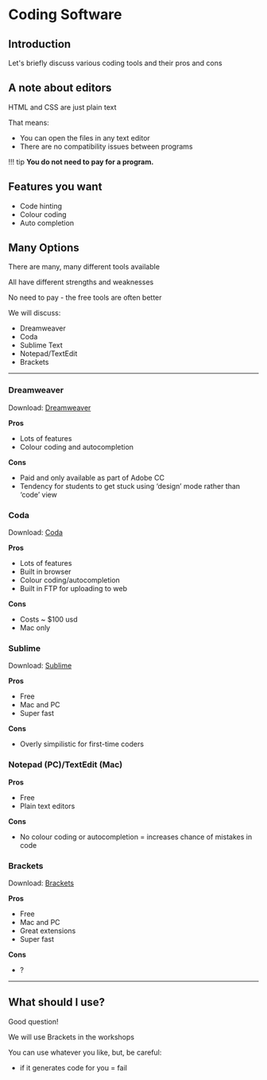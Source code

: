 # Coding Software




## Introduction

Let's briefly discuss various coding tools and their pros and cons



## A note about editors

HTML and CSS are just plain text

That means:  

- You can open the files in any text editor 
- There are no compatibility issues between programs


!!! tip
    **You do not need to pay for a program.**


## Features you want

- Code hinting
- Colour coding
- Auto completion



## Many Options

There are many, many different tools available

All have different strengths and weaknesses

No need to pay - the free tools are often better

We will discuss: 

- Dreamweaver
- Coda
- Sublime Text 
- Notepad/TextEdit
- Brackets 

<hr>





### Dreamweaver

Download: [Dreamweaver](https://www.adobe.com/au/products/dreamweaver.html) 

**Pros**

- Lots of features
- Colour coding and autocompletion

**Cons**

- Paid and only available as part of Adobe CC 
- Tendency for students to get stuck using ‘design’ mode rather than ‘code’ view



### Coda

Download: [Coda](https://panic.com/coda/)

**Pros**

- Lots of features
- Built in browser
- Colour coding/autocompletion
- Built in FTP for uploading to web


**Cons**
- Costs ~ $100 usd
- Mac only



### Sublime

Download: [Sublime](https://www.sublimetext.com/)

**Pros**

- Free
- Mac and PC
- Super fast

**Cons**

- Overly simpilistic for first-time coders



### Notepad (PC)/TextEdit (Mac)

**Pros**

- Free
- Plain text editors 

**Cons**

- No colour coding or autocompletion = increases chance of mistakes in code



### Brackets

Download: [Brackets](http://brackets.io)

**Pros**

- Free
- Mac and PC
- Great extensions
- Super fast

**Cons**

- ?

<hr>

## What should I use?

Good question!

We will use Brackets in the workshops 

You can use whatever you like, but, be careful:  
- if it generates code for you = fail